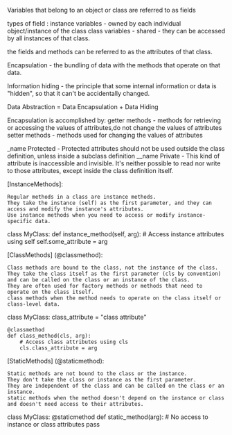 Variables that belong to an object or class are referred to as fields

types of field : instance variables - owned by each individual object/instance of the class
                 class variables - shared - they can be accessed by all instances of that class.

the fields and methods can be referred to as the attributes of that class.

Encapsulation - the bundling of data with the methods that operate on that data.

Information hiding - the principle that some internal information or data is "hidden", so that it can't be accidentally changed. 

Data Abstraction = Data Encapsulation + Data Hiding

Encapsulation is accomplished by:
 getter methods - methods for retrieving or accessing the values of attributes,do not change the values of attributes 
 setter methods -  methods used for changing the values of attributes


_name 	Protected - Protected attributes should not be used outside the class definition, unless inside a subclass definition
__name 	Private   -  This kind of attribute is inaccessible and invisible. It's neither possible to read nor write to those attributes, 
                    except inside the class definition itself.


[InstanceMethods]:

    Regular methods in a class are instance methods.
    They take the instance (self) as the first parameter, and they can access and modify the instance's attributes.
    Use instance methods when you need to access or modify instance-specific data.

class MyClass:
    def instance_method(self, arg):
        # Access instance attributes using self
        self.some_attribute = arg

[ClassMethods] (@classmethod):

    Class methods are bound to the class, not the instance of the class.
    They take the class itself as the first parameter (cls by convention) and can be called on the class or an instance of the class.
    They are often used for factory methods or methods that need to operate on the class itself.
    class methods when the method needs to operate on the class itself or class-level data.

class MyClass:
    class_attribute = "class attribute"

    @classmethod
    def class_method(cls, arg):
        # Access class attributes using cls
        cls.class_attribute = arg


[StaticMethods] (@staticmethod):

    Static methods are not bound to the class or the instance.
    They don't take the class or instance as the first parameter.
    They are independent of the class and can be called on the class or an instance.
    static methods when the method doesn't depend on the instance or class and doesn't need access to their attributes.

class MyClass:
    @staticmethod
    def static_method(arg):
        # No access to instance or class attributes
        pass


